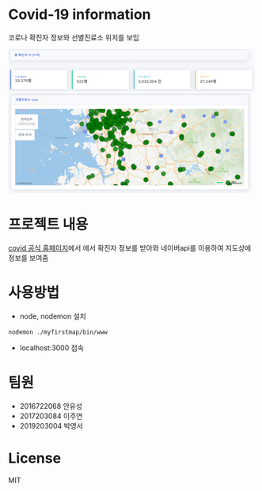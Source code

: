 # Covid-19 information

코로나 확진자 정보와 선별진료소 위치를 보임

![png_1](./image/web.png)
![png_2](./image/map.png)


# 프로젝트 내용

[covid 공식 홈페이지](http://ncov.mohw.go.kr/)에서 에서 확진자 정보를 받아와 네이버api를 이용하여 지도상에 정보를 보여줌

# 사용방법

* node, nodemon 설치
```
nodemon ./myfirstmap/bin/www
```
* localhost:3000 접속

# 팀원

* 2016722068 안유성
* 2017203084 이주연
* 2019203004 박영서

# License

MIT
